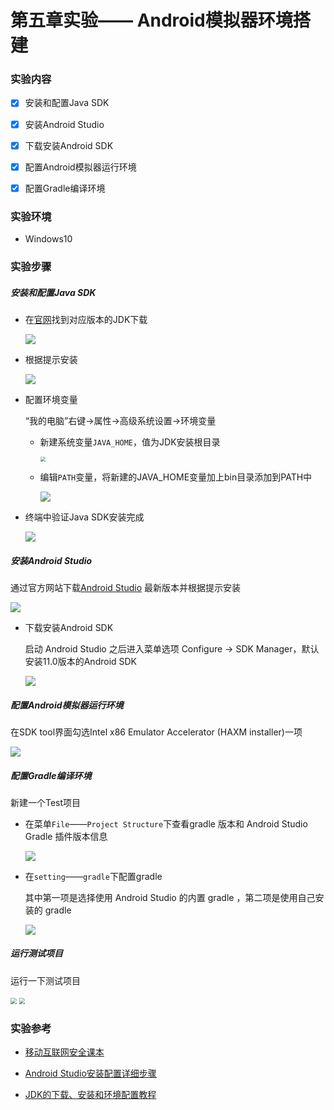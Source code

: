 # 第五章实验—— Android模拟器环境搭建

### 实验内容

- [x] 安装和配置Java SDK

- [x] 安装Android Studio

+ [x] 下载安装Android SDK

+ [x] 配置Android模拟器运行环境

+ [x] 配置Gradle编译环境

  

### 实验环境

- Windows10

  

### 实验步骤

##### 安装和配置Java SDK

+ 在[官网](https://www.oracle.com/java/technologies/javase-jdk11-downloads.html)找到对应版本的JDK下载

  ![](image/Java_down.png)

+ 根据提示安装

  ![](image/Java_setup.png)

+ 配置环境变量

  “我的电脑”右键→属性→高级系统设置→环境变量

  + 新建系统变量`JAVA_HOME`，值为JDK安装根目录

    <img src="image/system_var.png" style="zoom:50%;" />

  + 编辑`PATH`变量，将新建的JAVA_HOME变量加上bin目录添加到PATH中

    ![](image/path_var.png)

+ 终端中验证Java SDK安装完成

  ![](image/Java_done.png)



##### 安装Android Studio

通过官方网站下载[Android Studio](https://developer.android.com/studio/) 最新版本并根据提示安装

![](image/AS_setup.png)

+ 下载安装Android SDK

  启动 Android Studio 之后进入菜单选项 Configure -> SDK Manager，默认安装11.0版本的Android SDK

  ![](image/AS_SDK.png)



##### 配置Android模拟器运行环境

在SDK tool界面勾选Intel x86 Emulator Accelerator (HAXM installer)一项

![](image/HAXM.png)



##### 配置Gradle编译环境

新建一个Test项目

+ 在菜单`File`——`Project Structure`下查看gradle 版本和 Android Studio Gradle 插件版本信息

  ![](image/Gradle_version.png)

+ 在`setting`——`gradle`下配置gradle

  其中第一项是选择使用 Android Studio 的内置 gradle ，第二项是使用自己安装的 gradle

  ![](image/Gradle_conf.png)



##### 运行测试项目

运行一下测试项目

<img src="image/ADV.png" style="zoom:60%;" />

<img src="image/Test_project.png" style="zoom:60%;" />



### 实验参考

+ [移动互联网安全课本](https://c4pr1c3.github.io/cuc-mis/chap0x05/exp.html)
+ [Android Studio安装配置详细步骤](https://blog.csdn.net/weixin_43883917/article/details/108942788)

+ [JDK的下载、安装和环境配置教程](https://blog.csdn.net/Marvin_996_ICU/article/details/106240065)

